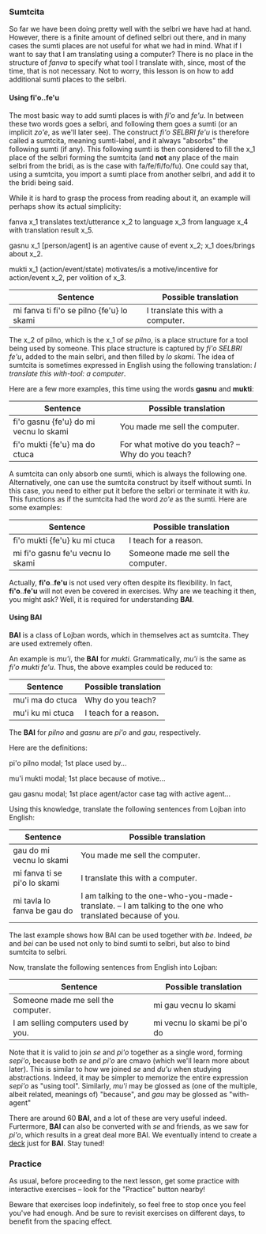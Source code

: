 ### Sumtcita

So far we have been doing pretty well with the selbri we have had at hand.
However, there is a finite amount of defined selbri out there, and in many cases the sumti places are not useful for what we had in mind.
What if I want to say that I am translating using a computer?
There is no place in the structure of _fanva_ to specify what tool I translate with, since, most of the time, that is not necessary.
Not to worry, this lesson is on how to add additional sumti places to the selbri.

#### Using **fi'o**..**fe'u**

The most basic way to add sumti places is with _fi'o_ and _fe'u_.
In between these two words goes a selbri, and following them goes a sumti (or an implicit _zo'e_, as we'll later see).
The construct _fi'o SELBRI fe'u_ is therefore called a sumtcita, meaning sumti-label, and it always "absorbs" the following sumti (if any).
This following sumti is then considered to fill the x_1 place of the selbri forming the sumtcita (and **not** any place of the main selbri from the bridi, as is the case with fa/fe/fi/fo/fu).
One could say that, using a sumtcita, you import a sumti place from another selbri, and add it to the bridi being said.

<!--Note: Sometimes, especially in older texts, the term tag or modal is used for sumtcita. Ignore those puny English expressions. We teach proper Lojban here.-->

While it is hard to grasp the process from reading about it, an example will perhaps show its actual simplicity:

<span class="definition-head">fanva</span> x_1 translates text/utterance x_2 to language x_3 from language x_4 with translation result x_5.

<span class="definition-head">gasnu</span> x_1 [person/agent] is an agentive cause of event x_2; x_1 does/brings about x_2.

<span class="definition-head">mukti</span> x_1 (action/event/state) motivates/is a motive/incentive for action/event x_2, per volition of x_3.

|Sentence|Possible translation|
|--------|-----------|
|mi fanva ti fi'o se pilno {fe'u} lo skami|I translate this with a computer.|

The x_2 of pilno, which is the x_1 of _se pilno_, is a place structure for a tool being used by someone.
This place structure is captured by _fi'o SELBRI fe'u_, added to the main selbri, and then filled by _lo skami_.
The idea of sumtcita is sometimes expressed in English using the following translation:
_I translate this with-tool: a computer_.

Here are a few more examples, this time using the words **gasnu** and **mukti**:

|Sentence|Possible translation|
|--------|-----------|
|fi'o gasnu {fe'u} do mi vecnu lo skami|You made me sell the computer.|
|fi'o mukti {fe'u} ma do ctuca|For what motive do you teach? &ndash; Why do you teach?|

<!--Note that **fi'o**..**fe'u** can appear anywhere...-->

A sumtcita can only absorb one sumti, which is always the following one.
Alternatively, one can use the sumtcita construct by itself without sumti.
In this case, you need to either put it before the selbri or terminate it with _ku_.
This functions as if the sumtcita had the word _zo'e_ as the sumti.
Here are some examples:

|Sentence|Possible translation|
|--------|-----------|
|fi'o mukti {fe'u} ku mi ctuca|I teach for a reason.|
|mi fi'o gasnu fe'u vecnu lo skami|Someone made me sell the computer.|

<!-- in fact, we will not even cover fi'o..fe'u in exercises. but it is important for... -->

Actually, **fi'o**..**fe'u** is not used very often despite its flexibility.
In fact, **fi'o**..**fe'u** will not even be covered in exercises.
Why are we teaching it then, you might ask?
Well, it is required for understanding **BAI**.

#### Using **BAI**

**BAI** is a class of Lojban words, which in themselves act as sumtcita.
They are used extremely often.

An example is _mu'i_, the **BAI** for _mukti_.
Grammatically, _mu'i_ is the same as _fi'o mukti fe'u_.
Thus, the above examples could be reduced to:

|Sentence|Possible translation|
|--------|-----------|
|mu'i ma do ctuca|Why do you teach?|
|mu'i ku mi ctuca|I teach for a reason.|

The **BAI** for _pilno_ and _gasnu_ are _pi'o_ and _gau_, respectively.

Here are the definitions:

<span class="definition-head">pi'o</span> pilno modal; 1st place used by...

<span class="definition-head">mu'i</span> mukti modal; 1st place because of motive...

<span class="definition-head">gau</span> gasnu modal; 1st place agent/actor case tag with active agent...

Using this knowledge, translate the following sentences from Lojban into English:

|Sentence|Possible translation|
|--------|-----------|
|gau do mi vecnu lo skami|<span class="spoiler-answer">You made me sell the computer.</span>|
|mi fanva ti se pi'o lo skami|<span class="spoiler-answer">I translate this with a computer.</span>|
|mi tavla lo fanva be gau do|<span class="spoiler-answer">I am talking to the one-who-you-made-translate. &ndash; I am talking to the one who translated because of you.</span>|

The last example shows how BAI can be used together with _be_.
Indeed, _be_ and _bei_ can be used not only to bind sumti to selbri, but also to bind sumtcita to selbri.

Now, translate the following sentences from English into Lojban:

|Sentence|Possible translation|
|--------|-----------|
|Someone made me sell the computer.|<span class="spoiler-answer">mi gau vecnu lo skami</span>|.
|I am selling computers used by you.|<span class="spoiler-answer">mi vecnu lo skami be pi'o do</span>|.

Note that it is valid to join _se_ and _pi'o_ together as a single word, forming _sepi'o_, because both _se_ and _pi'o_ are cmavo (which we'll learn more about later).
This is similar to how we joined _se_ and _du'u_ when studying abstractions.
Indeed, it may be simpler to memorize the entire expression _sepi'o_ as "using tool".
Similarly, _mu'i_ may be glossed as (one of the multiple, albeit related, meanings of) "because", and _gau_ may be glossed as "with-agent" 

There are around 60 **BAI**, and a lot of these are very useful indeed.
Furtermore, **BAI** can also be converted with _se_ and friends, as we saw for _pi'o_, which results in a great deal more BAI.
We eventually intend to create a [deck](/decks) just for **BAI**.
Stay tuned!

<!-- TODO: link to deck -->

### Practice

As usual, before proceeding to the next lesson, get some practice with interactive exercises &ndash; look for the "Practice" button nearby!

Beware that exercises loop indefinitely, so feel free to stop once you feel you've had enough.
And be sure to revisit exercises on different days, to benefit from the spacing effect.
